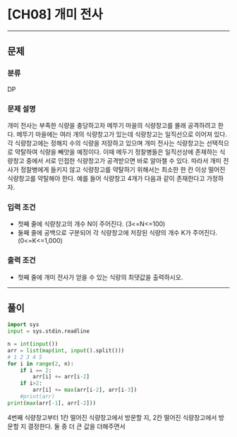 # [CH08] 개미 전사

---
## 문제
### 분류
DP

### 문제 설명
개미 전사는 부족한 식량을 충당하고자 메뚜기 마을의 식량창고를 몰래 공격하려고 한다.
메뚜기 마을에는 여러 개의 식량창고가 있는데 식량창고는 일직선으로 이어져 있다.
각 식량창고에는 정해지 수의 식량을 저장하고 있으며 개미 전사는 식량창고는 선택적으로 약탈하여 식량을 빼앗을 예정이다.
이때 메두기 정찰병들은 일직선상에 존재하는 식량창고 중에서 서로 인접한 식량창고가 공격받으면 바로 알아챌 수 있다.
따라서 개미 전사가 정찰병에게 들키지 않고 식량창고를 약탈하기 위해서는 최소한 한 칸 이상 떨어진 식량창고를 약탈해야 한다.
예를 들어 식량창고 4개가 다음과 같이 존재한다고 가정하자.

### 입력 조건
- 첫째 줄에 식량창고의 개수 N이 주어진다. (3<=N<=100)
- 둘째 줄에 공백으로 구분되어 각 식량창고에 저장된 식량의 개수 K가 주어진다. (0<=K<=1,000)

### 출력 조건
- 첫째 줄에 개미 전사가 얻을 수 있는 식량의 최댓값을 출력하시오.

---
## 풀이
```python
import sys
input = sys.stdin.readline

n = int(input())
arr = list(map(int, input().split()))
# 1 2 3 4 5
for i in range(2, n):
    if i == 2:
        arr[i] += arr[i-2]
    if i>2:
        arr[i] += max(arr[i-2], arr[i-3])
    #print(arr)
print(max(arr[-1], arr[-2]))
```
4번째 식량창고부터 1칸 떨어진 식량창고에서 방문할 지, 2칸 떨어진 식량창고에서 방문할 지 결정한다.
둘 중 더 큰 값을 더해주면서 